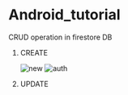 # Android_tutorial
CRUD operation in firestore DB
1. CREATE

   ![new](https://github.com/user-attachments/assets/42def5a3-8302-49e1-b134-8c3e6677f61d)    ![auth](https://github.com/user-attachments/assets/188de597-5fe4-488f-89a2-561ed149e251)


2. UPDATE
